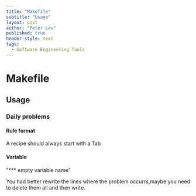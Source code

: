 ```yaml
---
title: "Makefile"
subtitle: "Usage"
layout: post
author: "Peter Lau"
published: true
header-style: text
tags:
  - Software Engineering Tools
---
```


# Makefile


## Usage

### Daily problems


#### Rule  format

A recipe should always start with a Tab


#### Variable

"*** empty variable name"

You had better rewrite the lines where the problem occurrs,maybe you need to delete them all and then write.



